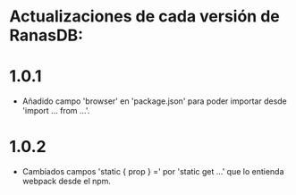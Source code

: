 # Actualizaciones de cada versión de RanasDB:

# 1.0.1

  - Añadido campo 'browser' en 'package.json' para poder importar desde 'import ... from ...'.

# 1.0.2

  - Cambiados campos 'static { prop } =' por 'static get ...' que lo entienda webpack desde el npm.